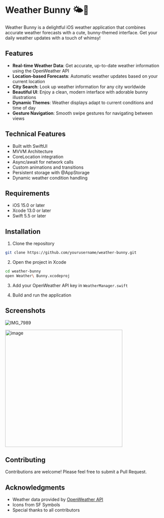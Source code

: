 # Weather Bunny 🌤️🐰

Weather Bunny is a delightful iOS weather application that combines accurate weather forecasts with a cute, bunny-themed interface. Get your daily weather updates with a touch of whimsy!

## Features

- **Real-time Weather Data**: Get accurate, up-to-date weather information using the OpenWeather API
- **Location-based Forecasts**: Automatic weather updates based on your current location
- **City Search**: Look up weather information for any city worldwide
- **Beautiful UI**: Enjoy a clean, modern interface with adorable bunny illustrations
- **Dynamic Themes**: Weather displays adapt to current conditions and time of day
- **Gesture Navigation**: Smooth swipe gestures for navigating between views

## Technical Features

- Built with SwiftUI
- MVVM Architecture
- CoreLocation integration
- Async/await for network calls
- Custom animations and transitions
- Persistent storage with @AppStorage
- Dynamic weather condition handling

## Requirements

- iOS 15.0 or later
- Xcode 13.0 or later
- Swift 5.5 or later

## Installation

1. Clone the repository
```bash
git clone https://github.com/yourusername/weather-bunny.git
```

2. Open the project in Xcode
```bash
cd weather-bunny
open Weather\ Bunny.xcodeproj
```

3. Add your OpenWeather API key in `WeatherManager.swift`

4. Build and run the application

## Screenshots
![IMG_7989](https://github.com/user-attachments/assets/a0dd6ed8-9cb5-4869-be56-02ab530512b6)



<img width="377" alt="image" src="https://github.com/user-attachments/assets/46629857-f48d-417f-a72b-393343131d27" />



## Contributing

Contributions are welcome! Please feel free to submit a Pull Request.


## Acknowledgments

- Weather data provided by [OpenWeather API](https://openweathermap.org/api)
- Icons from SF Symbols
- Special thanks to all contributors


